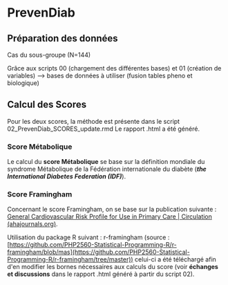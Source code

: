 # PrevenDiab

## Préparation des données

Cas du sous-groupe (N=144)

Grâce aux scripts 00 (chargement des différentes bases) et 01 (création de variables) --> bases de données à utiliser (fusion tables pheno et biologique)


## Calcul des Scores 

Pour les deux scores, la méthode est présente dans le script 02_PrevenDiab_SCORES_update.rmd
Le rapport .html a été généré.

### Score Métabolique

Le calcul du **score Métabolique** se base sur la définition mondiale du syndrome Métabolique de la Fédération internationale du diabète (***the International Diabetes Federation (IDF)***).   


### Score Framingham 

Concernant le score Framingham, on se base sur la publication suivante : 
[General Cardiovascular Risk Profile for Use in Primary Care | Circulation (ahajournals.org)](https://www.ahajournals.org/doi/10.1161/CIRCULATIONAHA.107.699579?url_ver=Z39.88-2003&rfr_id=ori:rid:crossref.org&rfr_dat=cr_pub%20%200pubmed#FD2).      


Utilisation du package R suivant : r-framingham (source : [https://github.com/PHP2560-Statistical-Programming-R/r-framingham/blob/mas](https://github.com/PHP2560-Statistical-Programming-R/r-framingham/tree/master))
celui-ci a été téléchargé afin d'en modifier les bornes nécessaires aux calculs du score (voir **échanges et discussions** dans le rapport .html généré à partir du script 02).




